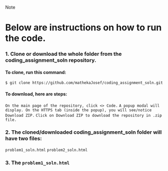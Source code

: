 > [!NOTE]
> # Below are instructions on how to run the code.
> ### 1. Clone or download the whole folder from the coding_assignment_soln repository.
> ####   To clone, run this command:
> ```$ git clone https://github.com/mathekaJosef/coding_assignment_soln.git ```
> ####   To download, here are steps:
> ``` On the main page of the repository, click <> Code. ```
> ``` A popup modal will display. On the HTTPS tab (inside the popup), you will see/notice Download ZIP. ```
> ``` Click on Download ZIP to download the repository in .zip file. ```
> ### 2. The cloned/downloaded coding_assignment_soln folder will have two files:
> ``` problem1_soln.html ```
> ``` problem2_soln.html ```
> ### 3. The ``` problem1_soln.html ```
